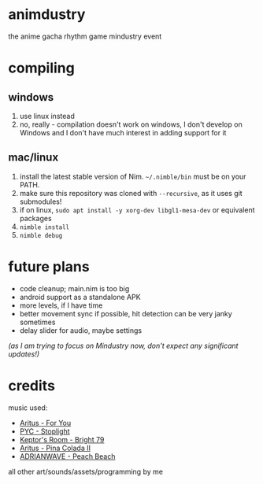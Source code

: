 # animdustry

the anime gacha rhythm game mindustry event

# compiling

## windows

1. use linux instead
2. no, really - compilation doesn't work on windows, I don't develop on Windows and I don't have much interest in adding support for it

## mac/linux

1. install the latest stable version of Nim. `~/.nimble/bin` must be on your PATH.
2. make sure this repository was cloned with `--recursive`, as it uses git submodules!
3. if on linux, `sudo apt install -y xorg-dev libgl1-mesa-dev` or equivalent packages
4. `nimble install`
5. `nimble debug`

# future plans

- code cleanup; main.nim is too big
- android support as a standalone APK
- more levels, if I have time
- better movement sync if possible, hit detection can be very janky sometimes
- delay slider for audio, maybe settings

*(as I am trying to focus on Mindustry now, don't expect any significant updates!)*

# credits

music used:

- [Aritus - For You](soundcloud.com/aritusmusic/4you)
- [PYC - Stoplight](soundcloud.com/pycmusic/stoplight)
- [Keptor's Room - Bright 79](soundcloud.com/topazeclub/bright-79)
- [Aritus - Pina Colada II](soundcloud.com/aritusmusic/pina-colada-ii-final)
- [ADRIANWAVE - Peach Beach](soundcloud.com/adrianwave/peach-beach)


all other art/sounds/assets/programming by me